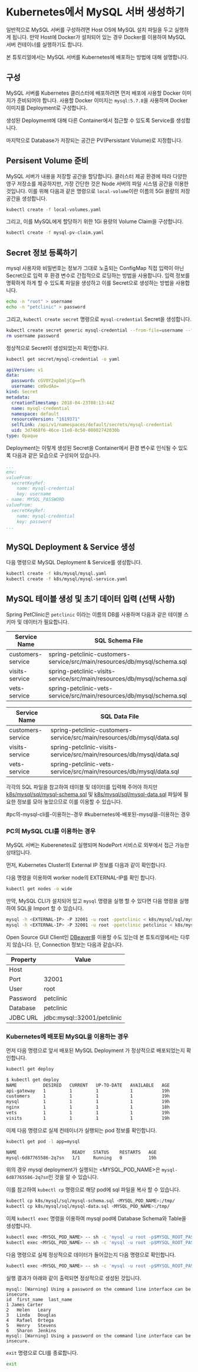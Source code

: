# Kubernetes에서 MySQL 서버 생성하기

일반적으로 MySQL 서버를 구성하려면 Host OS에 MySQL 설치 파일을 두고 실행하게 됩니다. 만약 Host에 Docker가 설처되어 있는 경우 Docker를 이용하여 MySQL 서버 컨테이너를 실행하기도 합니다. 

본 튜토리얼에서는 MySQL 서버를 Kubernetes에 배포하는 방법에 대해 설명합니다. 

## 구성

MySQL 서버를 Kubernetes 클러스터에 배포하려면 먼저 배포에 사용할 Docker 이미지가 준비되어야 합니다. 사용할 Docker 이미지는 `mysql:5.7.8`을 사용하며 Docker 이미지를 Deployment로 구성합니다.

생성된 Deployment에 대해 다른 Container에서 접근할 수 있도록 Service를 생성합니다.

마지막으로 Database가 저장되는 공간은 PV(Persistant Volume)로 지정합니다.

## Persisent Volume 준비

MySQL 서버가 내용을 저장할 공간을 할당합니다. 클러스터 제공 환경에 따라 다양한 영구 저장소를 제공하지만, 가장 간단한 것은 Node 서버의 파일 시스템 공간을 이용한 것입니다. 이를 위해 다음과 같은 명령으로 `local-volume`이란 이름의 5Gi 용량의 저장 공간을 생성합니다.

``` bash
kubectl create -f local-volumes.yaml
```

그리고, 이를 MySQL에게 할당하기 위한 1Gi 용량의 Volume Claim을 구성합니다.

``` bash
kubectl create -f mysql-pv-claim.yaml
```

## Secret 정보 등록하기

mysql 사용자와 비밀번호는 정보가 그대로 노출되는 ConfigMap 직접 입력이 아닌 Secret으로 입력 후 환경 변수로 간접적으로 로딩하는 방법을 사용합니다. 입력 정보를 명확하게 하게 할 수 있도록 파일을 생성하고 이를 Secret으로 생성하는 방법을 사용합니다.

``` bash
echo -n "root" > username
echo -n "petclinic" > password
```

그리고, `kubectl create secret` 명령으로 `mysql-credential` Secret을 생성합니다.

``` bash
kubectl create secret generic mysql-credential --from-file=username --from-file=password
rm username password
```

정상적으로 Secret이 생성되었는지 확인합니다.

``` bash
kubectl get secret/mysql-credential -o yaml
```

``` yaml
apiVersion: v1
data:
  password: cGV0Y2xpbmljCg==fh
  username: cm9vdAo=
kind: Secret
metadata:
  creationTimestamp: 2018-04-23T08:13:44Z
  name: mysql-credential
  namespace: default
  resourceVersion: "1619371"
  selfLink: /api/v1/namespaces/default/secrets/mysql-credential
  uid: 3d7468f6-46ce-11e8-8c50-08002742030b
type: Opaque
```

Deployment는 이렇게 생성된 Secret을 Container에서 환경 변수로 인식될 수 있도록 다음과 같은 모습으로 구성되어 있습니다.

``` yaml
...
env:
valueFrom:
  secretKeyRef:
    name: mysql-credential
    key: username
- name: MYSQL_PASSWORD
valueFrom:
  secretKeyRef:
    name: mysql-credential
    key: password
...
```

## MySQL Deployment & Service 생성

다음 명령으로 MySQL Deployment & Service를 생성합니다.

``` bash
kubectl create -f k8s/mysql/mysql.yaml
kubectl create -f k8s/mysql/mysql-service.yaml
```

## MySQL 테이블 생성 및 초기 데이터 입력 (선택 사항)

Spring PetClinic은 `petclinic` 이라는 이름의 DB를 사용하며 다음과 같은 테이블 스키마 및 데이터가 필요합니다.

Service Name | SQL Schema File
---|---
customers-service | spring-petclinic-customers-service/src/main/resources/db/mysql/schema.sql
visits-service    | spring-petclinic-visits-service/src/main/resources/db/mysql/schema.sql
vets-service      | spring-petclinic-vets-service/src/main/resources/db/mysql/schema.sql

Service Name | SQL Data File
---|---
customers-service | spring-petclinic-customers-service/src/main/resources/db/mysql/data.sql
visits-service    | spring-petclinic-visits-service/src/main/resources/db/mysql/data.sql
vets-service      | spring-petclinic-vets-service/src/main/resources/db/mysql/data.sql

각각의 SQL 파일을 참고하여 테이블 및 데이터를 입력해 주어야 하지만 [k8s/mysql/sql/mysql-schema.sql](k8s/mysql/sql/mysql-schema.sql) 및 [k8s/mysql/sql/mysql-data.sql](k8s/mysql/sql/mysql-data.sql) 파일에 필요한 정보를 모아 놓았으므로 이를 이용할 수 있습니다. 

#pc의-mysql-cli를-이용하는-경우
#kubernetes에-배포된-mysql을-이용하는 경우

### PC의 MySQL CLI를 이용하는 경우

MySQL 서버는 Kuberenetes로 실행되며 NodePort 서비스로 외부에서 접근 가능한 상태입니다.

먼저, Kubernetes Cluster의 External IP 정보를 다음과 같이 확인합니다.

다음 명령을 이용하여 worker node의 EXTERNAL-IP를 확인 합니다.

``` bash
kubectl get nodes -o wide
```

만약, MySQL CLI가 설치되어 있고 `mysql` 명령을 실행 할 수 있다면 다음 명령을 실행하여 SQL을 Import 할 수 있습니다.

``` bash
mysql -h <EXTERNAL-IP> -P 32001 -u root -ppetclinic < k8s/mysql/sql/mysql-schema.sql
mysql -h <EXTERNAL-IP> -P 32001 -u root -ppetclinic petclinic < k8s/mysql/sql/mysql-data.sql
```

Open Source GUI Client인 [DBeaver](https://dbeaver.io/)를 이용할 수도 있는데 본 튜토리얼에서는 다루지 않습니다. 단, Connection 정보는 다음과 같습니다.

Property | Value
---|---
Host | <EXTERNAL-IP>
Port | 32001
User | root
Password | petclinic
Database | petclinic
JDBC URL | jdbc:mysql:<EXTERNAL-IP>:32001/petclinic

### Kubernetes에 배포된 MySQL을 이용하는 경우

먼저 다음 명령으로 앞서 배포된 MySQL Deployment 가 정상적으로 배포되었는지 확인합니다.

``` bash
kubectl get deploy
```

``` bash
$ kubectl get deploy
NAME          DESIRED   CURRENT   UP-TO-DATE   AVAILABLE   AGE
api-gateway   1         1         1            1           19h
customers     1         1         1            1           19h
mysql         1         1         1            1           19h
nginx         1         1         1            1           18h
vets          1         1         1            1           19h
visits        1         1         1            1           19h
```

이제 다음 명령으로 실제 컨테이너가 실행되는 pod 정보를 확인합니다.

``` bash
kubectl get pod -l app=mysql
```

``` bash
NAME                     READY   STATUS    RESTARTS   AGE
mysql-6d87765586-2q7sn   1/1     Running   0          19h
```

위의 경우 mysql deployment가 실행되는 <MYSQL_POD_NAME>은 `mysql-6d87765586-2q7sn`인 것을 알 수 있습니다.

이를 참고하여 `kubectl cp` 명령으로 해당 pod에 sql 파일을 복사 할 수 있습니다.

``` bash
kubectl cp k8s/mysql/sql/mysql-schema.sql <MYSQL_POD_NAME>:/tmp/
kubectl cp k8s/mysql/sql/mysql-data.sql <MYSQL_POD_NAME>:/tmp/
```

이제 `kubectl exec` 명령을 이용하여 mysql pod에 Database Schema와 Table을 생성합니다.

``` bash
kubectl exec <MYSQL_POD_NAME> -- sh -c 'mysql -u root -p$MYSQL_ROOT_PASSWORD petclinic < /tmp/mysql-schema.sql'
kubectl exec <MYSQL_POD_NAME> -- sh -c 'mysql -u root -p$MYSQL_ROOT_PASSWORD petclinic < /tmp/mysql-data.sql'
```

다음 명령으로 실제 정상적으로 데이터가 들어갔는지 다음 명령으로 확인합니다.

``` bash
kubectl exec <MYSQL_POD_NAME> -- sh -c 'mysql -u root -p$MYSQL_ROOT_PASSWORD -e "select * from vets" petclinic'
```

실행 결과가 아래와 같이 출력되면 정상적으로 생성된 것입니다.

```
mysql: [Warning] Using a password on the command line interface can be insecure.
id	first_name	last_name
1 James	Carter
2	Helen	Leary
3	Linda	Douglas
4	Rafael	Ortega
5	Henry	Stevens
6	Sharon	Jenkins
mysql: [Warning] Using a password on the command line interface can be insecure.
```

`exit` 명령으로 CLI를 종료합니다.

``` bash
exit
```
